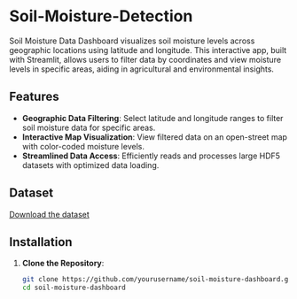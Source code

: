 # Soil-Moisture-Detection
Soil Moisture Data Dashboard visualizes soil moisture levels across geographic locations using latitude and longitude. This interactive app, built with Streamlit, allows users to filter data by coordinates and view moisture levels in specific areas, aiding in agricultural and environmental insights.

## Features

- **Geographic Data Filtering**: Select latitude and longitude ranges to filter soil moisture data for specific areas.
- **Interactive Map Visualization**: View filtered data on an open-street map with color-coded moisture levels.
- **Streamlined Data Access**: Efficiently reads and processes large HDF5 datasets with optimized data loading.

## Dataset

[Download the dataset](https://drive.google.com/file/d/15GrVbmql9JkHT3BqTQv7frqM02n4VjYm/view?usp=sharing)


## Installation

1. **Clone the Repository**:
   ```bash
   git clone https://github.com/yourusername/soil-moisture-dashboard.git
   cd soil-moisture-dashboard

   

